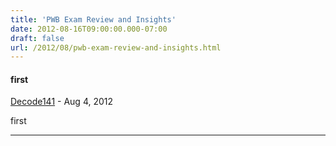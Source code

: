 ```yaml
---
title: 'PWB Exam Review and Insights'
date: 2012-08-16T09:00:00.000-07:00
draft: false
url: /2012/08/pwb-exam-review-and-insights.html
---
```


#### first
[Decode141](https://www.blogger.com/profile/02668735019117525063 "noreply@blogger.com") - <time datetime="2012-08-16T09:07:03.554-07:00">Aug 4, 2012</time>

first
<hr />
